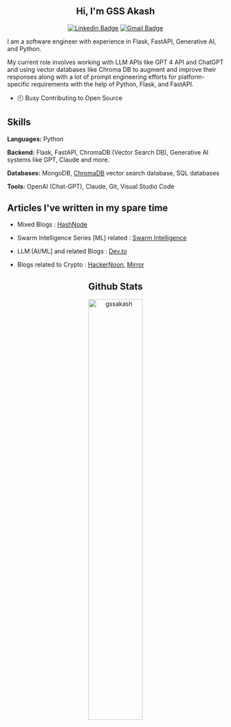 <div align="center">

## Hi, I'm GSS Akash

[![Linkedin Badge](https://img.shields.io/badge/-gssakash-blue?style=flat-square&logo=Linkedin&logoColor=white&link=https://www.linkedin.com/in/gssakash/)](https://www.linkedin.com/in/gssakash/) [![Gmail Badge](https://img.shields.io/badge/-gssakash@gmail.com-c14438?style=flat-square&logo=Gmail&logoColor=white&link=mailto:gssakash@gmail.com)](mailto:gssakash@gmail.com)

</div>

<div align="left">

I am a software engineer with experience in Flask, FastAPI, Generative AI, and Python.

My current role involves working with LLM APIs like GPT 4 API and ChatGPT and using vector databases like Chroma DB to augment and improve their responses along with a lot of prompt engineering efforts for platform-specific requirements with the help of Python, Flask, and FastAPI.

</div>

- 🕘 Busy Contributing to Open Source

## Skills

**Languages:** Python

**Backend:** Flask, FastAPI, ChromaDB (Vector Search DB), Generative AI systems like GPT, Claude and more.

**Databases:** MongoDB, [ChromaDB](trychroma.com) vector search database, SQL databases

**Tools:** OpenAI (Chat-GPT), Claude, Git, Visual Studio Code

## Articles I've written in my spare time

- Mixed Blogs : [HashNode](https://gssakash.hashnode.dev/)
- Swarm Intelligence Series [ML] related : [Swarm Intelligence](https://gssakash.hashnode.dev/series/swarm-algorithms)

- LLM [AI/ML] and related Blogs : [Dev.to](https://dev.to/gssakash)
- Blogs related to Crypto : [HackerNoon](https://hackernoon.com/u/gssakash), 
[Mirror](https://mirror.xyz/0x14dC79964da2C08b23698B3D3cc7Ca32193d9955)

<div align="center">

## Github Stats  

<img src="https://github-readme-stats.vercel.app/api?username=gssakash&theme=radical&show_icons=true" alt="gssakash" width="50%"/>

</div>
